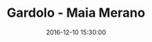 ---
title: Gardolo - Maia Merano
date: 2016-12-10 15:30:00
squadra-a: Bc Gardolo
punteggio-a: 88
squadra-b: Maia Merano
punteggio-b: 51
partite/squadra: under-13-16-17
luogo: Centro Sportivo Trento Nord
categoria: under 13
---